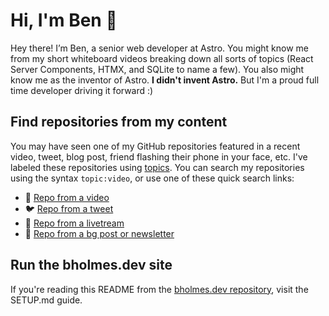 # Hi, I'm Ben 👋

Hey there! I’m Ben, a senior web developer at Astro. You might know me from my short whiteboard videos breaking down all sorts of topics (React Server Components, HTMX, and SQLite to name a few). You also might know me as the inventor of Astro. **I didn't invent Astro.** But I'm a proud full time developer driving it forward :)

## Find repositories from my content

You may have seen one of my GitHub repositories featured in a recent video, tweet, blog post, friend flashing their phone in your face, etc. I've labeled these repositories using [topics](https://github.com/topics). You can search my repositories using the syntax `topic:video`, or use one of these quick search links:

- 🎥 [Repo from a video](https://github.com/bholmesdev?tab=repositories&q=topic:video&type=&language=&sort=)
- 🐦 [Repo from a tweet](https://github.com/bholmesdev?tab=repositories&q=topic:tweet&type=&language=&sort=)
- 🔴 [Repo from a livetream](https://github.com/bholmesdev?tab=repositories&q=topic:livestream&type=&language=&sort=)
- 📝 [Repo from a bg post or newsletter](https://github.com/bholmesdev?tab=repositories&q=topic:blog&type=&language=&sort=)

## Run the bholmes.dev site

If you're reading this README from the [bholmes.dev repository](https://github.com/bholmesdev/bholmesdev), visit the SETUP.md guide.
